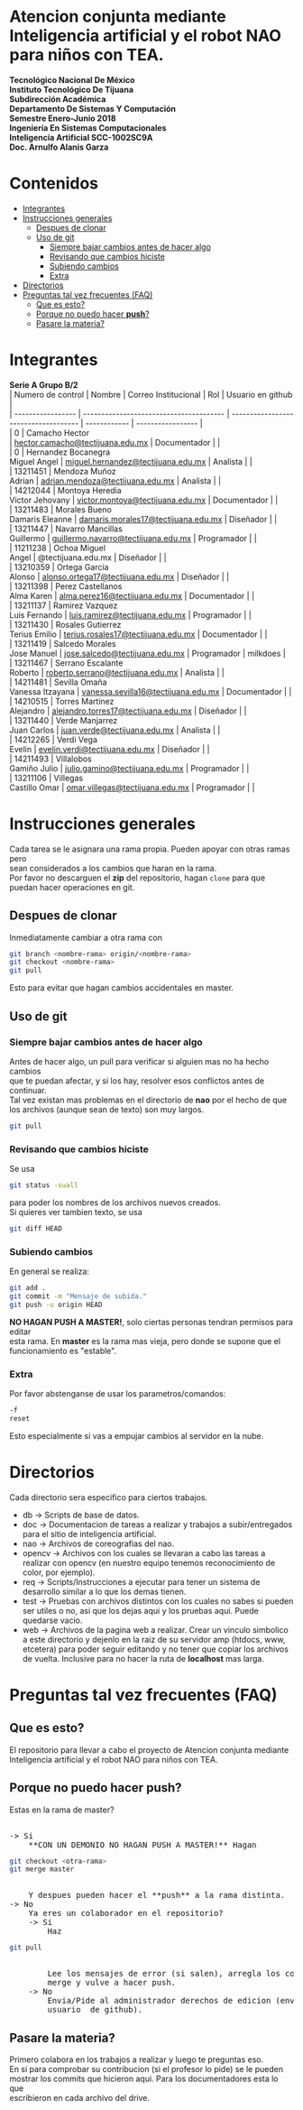 # Atencion conjunta mediante Inteligencia artificial y el robot NAO para niños con TEA.  
**Tecnológico Nacional De México**  
**Instituto Tecnológico De Tijuana**  
**Subdirección Académica**  
**Departamento De Sistemas Y Computación**  
**Semestre Enero-Junio 2018**  
**Ingeniería En Sistemas Computacionales**  
**Inteligencia Artificial SCC-1002SC9A**  
**Doc. Arnulfo Alanis Garza**  
  
# Contenidos  
<!-- vim-markdown-toc GFM -->

* [Integrantes](#integrantes)
* [Instrucciones generales](#instrucciones-generales)
	* [Despues de clonar](#despues-de-clonar)
	* [Uso de git](#uso-de-git)
		* [Siempre bajar cambios antes de hacer algo](#siempre-bajar-cambios-antes-de-hacer-algo)
		* [Revisando que cambios hiciste](#revisando-que-cambios-hiciste)
		* [Subiendo cambios](#subiendo-cambios)
		* [Extra](#extra)
* [Directorios](#directorios)
* [Preguntas tal vez frecuentes (FAQ)](#preguntas-tal-vez-frecuentes-faq)
	* [Que es esto?](#que-es-esto)
	* [Porque no puedo hacer **push**?](#porque-no-puedo-hacer-push)
	* [Pasare la materia?](#pasare-la-materia)

<!-- vim-markdown-toc -->
  
# Integrantes  
**Serie A Grupo B/2**  
| Numero de control | Nombre                                  | Correo Institucional                 | Rol          | Usuario en github |  
| ----------------- | --------------------------------------- | ------------------------------------ | ------------ | ----------------- |  
| 0                 | Camacho Hector <br />                   | hector.camacho@tectijuana.edu.mx     | Documentador |                   |  
| 0                 | Hernandez Bocanegra <br /> Miguel Angel | miguel.hernandez@tectijuana.edu.mx   | Analista     |                   |  
| 13211451          | Mendoza Muñoz <br /> Adrian             | adrian.mendoza@tectijuana.edu.mx     | Analista     |                   |  
| 14212044          | Montoya Heredia <br /> Victor Jehovany  | victor.montoya@tectijuana.edu.mx     | Documentador |                   |  
| 13211483          | Morales Bueno <br /> Damaris Eleanne    | damaris.morales17@tectijuana.edu.mx  | Diseñador    |                   |  
| 13211447          | Navarro Mancillas <br /> Guillermo      | guillermo.navarro@tectijuana.edu.mx  | Programador  |                   |  
| 11211238          | Ochoa Miguel <br /> Angel               | @tectijuana.edu.mx                   | Diseñador    |                   |  
| 13210359          | Ortega Garcia <br /> Alonso             | alonso.ortega17@tectijuana.edu.mx    | Diseñador    |                   |  
| 13211398          | Perez Castellanos <br /> Alma Karen     | alma.perez16@tectijuana.edu.mx       | Documentador |                   |  
| 13211137          | Ramirez Vazquez <br /> Luis Fernando    | luis.ramirez@tectijuana.edu.mx       | Programador  |                   |  
| 13211430          | Rosales Gutierrez <br /> Terius Emilio  | terius.rosales17@tectijuana.edu.mx   | Documentador |                   |  
| 13211419          | Salcedo Morales <br /> Jose Manuel      | jose.salcedo@tectijuana.edu.mx       | Programador  | milkdoes          |  
| 13211467          | Serrano Escalante <br /> Roberto        | roberto.serrano@tectijuana.edu.mx    | Analista     |                   |  
| 14211481          | Sevilla Omaña <br /> Vanessa Itzayana   | vanessa.sevilla16@tectijuana.edu.mx  | Documentador |                   |  
| 14210515          | Torres Martinez <br /> Alejandro        | alejandro.torres17@tectijuana.edu.mx | Diseñador    |                   |  
| 13211440          | Verde Manjarrez <br /> Juan Carlos      | juan.verde@tectijuana.edu.mx         | Analista     |                   |  
| 14212265          | Verdi Vega <br /> Evelin                | evelin.verdi@tectijuana.edu.mx       | Diseñador    |                   |  
| 14211493          | Villalobos <br /> Gamiño Julio          | julio.gamino@tectijuana.edu.mx       | Programador  |                   |  
| 13211106          | Villegas <br /> Castillo Omar           | omar.villegas@tectijuana.edu.mx      | Programador  |                   |  
  
# Instrucciones generales  
Cada tarea se le asignara una rama propia. Pueden apoyar con otras ramas pero  
sean considerados a los cambios que haran en la rama.  
Por favor no descarguen el **zip** del repositorio, hagan `clone` para que  
puedan hacer operaciones en git.  
  
## Despues de clonar  
Inmediatamente cambiar a otra rama con  
```sh  
git branch <nombre-rama> origin/<nombre-rama>  
git checkout <nombre-rama>  
git pull  
```  
Esto para evitar que hagan cambios accidentales en master.  
  
  
## Uso de git  
### Siempre bajar cambios antes de hacer algo  
Antes de hacer algo, un pull para verificar si alguien mas no ha hecho cambios  
que te puedan afectar, y si los hay, resolver esos conflictos antes de continuar.  
Tal vez existan mas problemas en el directorio de **nao** por el hecho de que  
los archivos (aunque sean de texto) son muy largos.  
```sh  
git pull  
```  
  
### Revisando que cambios hiciste  
Se usa  
```sh  
git status -suall  
```  
para poder los nombres de los archivos nuevos creados.  
Si quieres ver tambien texto, se usa  
```sh  
git diff HEAD  
```  
  
### Subiendo cambios  
En general se realiza:  
```sh  
git add .  
git commit -m "Mensaje de subida."  
git push -u origin HEAD  
```  
**NO HAGAN PUSH A MASTER!**, solo ciertas personas tendran permisos para editar  
esta rama. En **master** es la rama mas vieja, pero donde se supone que el  
funcionamiento es "estable".  
  
### Extra  
Por favor abstenganse de usar los parametros/comandos:  
```sh  
-f  
reset  
```  
Esto especialmente si vas a empujar cambios al servidor en la nube.  
  
# Directorios  
Cada directorio sera especifico para ciertos trabajos.  
* db -> Scripts de base de datos.  
* doc -> Documentacion de tareas a realizar y trabajos a subir/entregados para el sitio de inteligencia artificial.  
* nao -> Archivos de coreografias del nao.  
* opencv -> Archivos con los cuales se llevaran a cabo las tareas a realizar con opencv (en nuestro equipo tenemos reconocimiento de color, por ejemplo).  
* req -> Scripts/Instrucciones a ejecutar para tener un sistema de desarrollo similar a lo que los demas tienen.  
* test -> Pruebas con archivos distintos con los cuales no sabes si pueden ser utiles o no, asi que los dejas aqui y los pruebas aqui. Puede quedarse vacio.  
* web -> Archivos de la pagina web a realizar. Crear un vinculo simbolico a este directorio y dejenlo en la raiz de su servidor amp (htdocs, www, etcetera) para poder seguir editando y no tener que copiar los archivos de vuelta. Inclusive para no hacer la ruta de **localhost** mas larga.  
  
# Preguntas tal vez frecuentes (FAQ)  
## Que es esto?  
El repositorio para llevar a cabo el proyecto de Atencion conjunta mediante  
Inteligencia artificial y el robot NAO para niños con TEA.  
## Porque no puedo hacer **push**?  
Estas en la rama de master?  
<pre>  
-> Si  
	**CON UN DEMONIO NO HAGAN PUSH A MASTER!** Hagan  
</pre>  
```sh  
git checkout <otra-rama>  
git merge master  
```  
<pre>  
	Y despues pueden hacer el **push** a la rama distinta.  
-> No  
	Ya eres un colaborador en el repositorio?  
	-> Si  
		Haz  
</pre>  
```sh  
git pull  
```  
<pre>  
		Lee los mensajes de error (si salen), arregla los conflictos de  
		merge y vulve a hacer push.  
	-> No  
		Envia/Pide al administrador derechos de edicion (enviando tu  
		usuario  de github).  
</pre>  
## Pasare la materia?  
Primero colabora en los trabajos a realizar y luego te preguntas eso.  
En si para comprobar su contribucion (si el profesor lo pide) se le pueden  
mostrar los commits que hicieron aqui. Para los documentadores esta lo que  
escribieron en cada archivo del drive.  
